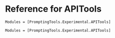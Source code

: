 # Reference for APITools

```@index
Modules = [PromptingTools.Experimental.APITools]
```

```@autodocs
Modules = [PromptingTools.Experimental.APITools]
```
